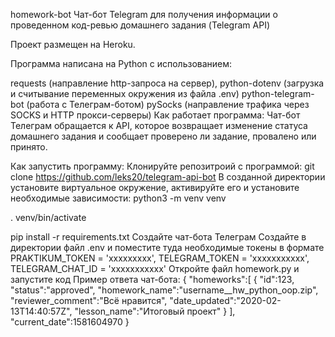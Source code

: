 homework-bot
Чат-бот Telegram для получения информации о проведенном код-ревью домашнего задания (Telegram API)

Проект размещен на Heroku.

Программа написана на Python с использованием:

requests (направление http-запроса на сервер),
python-dotenv (загрузка и считывание переменных окружения из файла .env)
python-telegram-bot (работа с Телеграм-ботом)
pySocks (направление трафика через SOCKS и HTTP прокси-серверы)
Как работает программа:
Чат-бот Телеграм обращается к API, которое возвращает изменение статуса домашнего задания и сообщает проверено ли задание, провалено или принято.

Как запустить программу:
Клонируйте репозитроий с программой:
git clone https://github.com/leks20/telegram-api-bot
В созданной директории установите виртуальное окружение, активируйте его и установите необходимые зависимости:
python3 -m venv venv

. venv/bin/activate

pip install -r requirements.txt
Создайте чат-бота Телеграм
Создайте в директории файл .env и поместите туда необходимые токены в формате PRAKTIKUM_TOKEN = 'ххххххххх', TELEGRAM_TOKEN = 'ххххххххххх', TELEGRAM_CHAT_ID = 'ххххххххххх'
Откройте файл homework.py и запустите код
Пример ответа чат-бота:
{ "homeworks":[ { "id":123, "status":"approved", "homework_name":"username__hw_python_oop.zip", "reviewer_comment":"Всё нравится", "date_updated":"2020-02-13T14:40:57Z", "lesson_name":"Итоговый проект" } ], "current_date":1581604970 }
